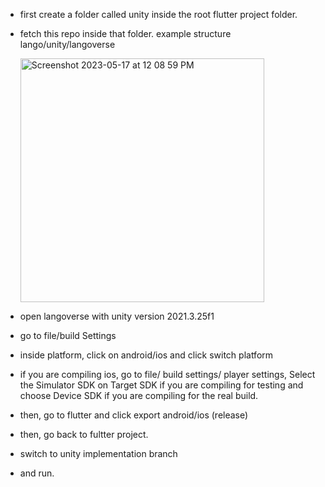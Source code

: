 - first create a folder called unity inside the root flutter project folder.
- fetch this repo inside that folder. example structure lango/unity/langoverse

  <img width="390" alt="Screenshot 2023-05-17 at 12 08 59 PM" src="https://github.com/LucusDev/langoverse-unity/assets/98591667/5c545bed-8e3a-414a-acbe-95f2d97558f9">

- open langoverse with unity version 2021.3.25f1
- go to file/build Settings
- inside platform, click on android/ios and click switch platform
- if you are compiling ios, go to file/ build settings/ player settings, Select the Simulator SDK on Target SDK if you are compiling for testing and choose Device SDK if you are compiling for the real build.
- then, go to flutter and click export android/ios (release)

- then, go back to fultter project.
- switch to unity implementation branch
- and run.
